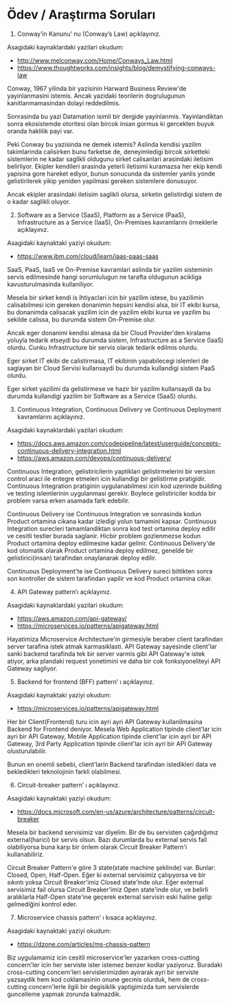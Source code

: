 # Ödev / Araştırma Soruları

1. Conway’in Kanunu’ nu (Conway’s Law) açıklayınız.

Asagidaki kaynaklardaki yazilari okudum:
- http://www.melconway.com/Home/Conways_Law.html
- https://www.thoughtworks.com/insights/blog/demystifying-conways-law

Conway, 1967 yilinda bir yazisinin Harward Business Review'de yayinlanmasini istemis.
Ancak yazidaki teorilerin dogrulugunun kanitlanmamasindan dolayi reddedilmis.

Sonrasinda bu yazi Datamation isimli bir dergide yayinlanmis.
Yayinlandiktan sonra ekosistemde otoritesi olan bircok insan gormus ki gercekten buyuk oranda haklilik payi var.

Peki Conway bu yazisinda ne demek istemis? Aslinda kendisi yazilim takimlarinda calisirken bunu farketse de,
deneyimledigi bircok sirketteki sistemlerin ne kadar saglikli oldugunu sirket calisanlari arasindaki iletisim
belirliyor. Ekipler kendileri arasinda yeterli iletisimi kuramazsa her ekip kendi yapisina gore hareket ediyor,
bunun sonucunda da sistemler yanlis yonde gelistirilerek yikip yeniden yapilmasi gereken sistemlere donusuyor.

Ancak ekipler arasindaki iletisim saglikli olursa, sirketin gelistirdigi sistem de o kadar saglikli oluyor.

2. Software as a Service (SaaS), Platform as a Service (PaaS), Infrastructure as a
Service (IaaS), On-Premises kavramlarını örneklerle açıklayınız.

Asagidaki kaynaktaki yaziyi okudum:
- https://www.ibm.com/cloud/learn/iaas-paas-saas

SaaS, PaaS, IaaS ve On-Premise kavramlari aslinda bir yazilim sisteminin servis edilmesinde
hangi sorumlulugun ne tarafta oldugunun acikliga kavusturulmasinda kullaniliyor.

Mesela bir sirket kendi is ihtiyaclari icin bir yazilim istese, bu yazilimin calisabilmesi icin
gereken donanimin hepsini kendisi alsa, bir IT ekibi kursa, bu donanimda calisacak yazilim icin de yazilim
ekibi kursa ve yazilim bu sekilde calissa, bu durumda sistem On-Premise olur.

Ancak eger donanimi kendisi almasa da bir Cloud Provider'den kiralama yoluyla tedarik etseydi bu durumda
sistem, Infrastructure as a Service (IaaS) olurdu. Cunku Infrastructure bir servis olarak tedarik edilmis olurdu.

Eger sirket IT ekibi de calistirmasa, IT ekibinin yapabilecegi islemleri de saglayan bir Cloud Servisi kullansaydi
bu durumda kullandigi sistem PaaS olurdu.

Eger sirket yazilimi da gelistirmese ve hazir bir yazilim kullansaydi da bu durumda kullandigi yazilim
bir Software as a Service (SaaS) olurdu.

3. Continuous Integration, Continuous Delivery ve Continuous Deployment
kavramlarını açıklayınız.

Asagidaki kaynaklardaki yazilari okudum:
- https://docs.aws.amazon.com/codepipeline/latest/userguide/concepts-continuous-delivery-integration.html
- https://aws.amazon.com/devops/continuous-delivery/

Continuous Integration, gelistiricilerin yaptiklari gelistirmelerini bir version control
araci ile entegre etmeleri icin kullandigi bir gelistirme pratigidir.
Continuous Integration pratiginin uygulanabilmesi icin kod uzerinde building ve testing islemlerinin
uygulanmasi gerekir. Boylece gelistiriciler kodda bir problem varsa erken asamada fark edebilir.

Continuous Delivery ise Continuous Integration ve sonrasinda kodun Product ortamina cikana kadar
izledigi yolun tamamini kapsar. Continuous Integration surecleri tamamlandiktan sonra kod 
test ortamina deploy edilir ve cesitli testler burada saglanir. Hicbir problem gozlenmezse 
kodun Product ortamina deploy edilmesine kadar gelinir. Continuous Delivery'de kod otomatik olarak
Product ortamina deploy edilmez, genelde bir gelistirici(insan) tarafindan onaylanarak deploy edilir.

Continuous Deployment'te ise Continuous Delivery sureci bittikten sonra son kontroller de
sistem tarafindan yapilir ve kod Product ortamina cikar.

4. API Gateway pattern’ı açıklayınız.

Asagidaki kaynaklardaki yazilari okudum:
- https://aws.amazon.com/api-gateway/
- https://microservices.io/patterns/apigateway.html

Hayatimiza Microservice Architecture'in girmesiyle beraber client tarafindan server 
tarafina istek atmak karmasiklasti. API Gateway sayesinde client'lar sanki backend tarafinda
tek bir server varmis gibi API Gateway'e istek atiyor, arka plandaki request yonetimini ve
daha bir cok fonksiyoneliteyi API Gateway sagliyor.

5. Backend for frontend (BFF) pattern’ ı açıklayınız.

Asagidaki kaynaktaki yaziyi okudum:
- https://microservices.io/patterns/apigateway.html

Her bir Client(Frontend) turu icin ayri ayri API Gateway kullanilmasina Backend for Frontend deniyor.
Mesela Web Application tipinde client'lar icin ayri bir API Gateway,
Mobile Application tipinde client'lar icin ayri bir API Gateway,
3rd Party Application tipinde client'lar icin ayri bir API Gateway olusturulabilir.

Bunun en onemli sebebi, client'larin Backend tarafindan istedikleri data ve bekledikleri
teknolojinin farkli olabilmesi.

6. Circuit-breaker pattern’ ı açıklayınız.

Asagidaki kaynaktaki yaziyi okudum:
- https://docs.microsoft.com/en-us/azure/architecture/patterns/circuit-breaker

Mesela bir backend servisimiz var diyelim. Bir de bu servisten çağırdığımız 
external(harici) bir servis olsun. Bazı durumlarda bu external servis fail olabiliyorsa 
buna karşı bir önlem olarak Circuit Breaker Pattern'i kullanabiliriz.

Circuit Breaker Pattern'e göre 3 state(state machine şeklinde) var. Bunlar: 
Closed, Open, Half-Open. Eğer ki external servisimiz çalışıyorsa ve bir sıkıntı yoksa 
Circuit Breaker'imiz Closed state'inde olur. Eğer external servisimiz fail olursa 
Circuit Breaker'imiz Open state'inde olur, ve belirli aralıklarla Half-Open state'ine geçerek
external servisin eski haline gelip gelmediğini kontrol eder.

7. Microservice chassis pattern’ ı kısaca açıklayınız.

Asagidaki kaynaktaki yaziyi okudum:
- https://dzone.com/articles/ms-chassis-pattern

Biz uygulamamiz icin cesitli microservice'ler yazarken cross-cutting concern'ler icin 
her serviste ister istemez benzer kodlar yaziyoruz. Buradaki cross-cutting concern'leri 
servislerimizden ayirarak ayri bir serviste yazsaydik hem kod coklamasinin onune gecmis olurduk, 
hem de cross-cutting concern'lerle ilgili bir degisiklik yaptigimizda tum servislerde guncelleme 
yapmak zorunda kalmazdik.
